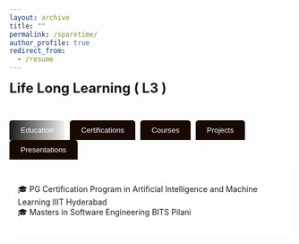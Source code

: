 ```yaml
---
layout: archive
title: ""
permalink: /sparetime/
author_profile: true
redirect_from:
  - /resume
---
```

<!-- Tabs Example -->

<!-- Colorful Tabs Example -->
<style>
.tab-btn {
  background: #190903ff;
  border: none;
  
  color: white;
  padding: 10px 20px;
  margin-right: 5px;
  cursor: pointer;
  border-radius: 5px 5px 0 0;
  font-weight: normal;+
}
.tab-btn.active {
  background: linear-gradient(90deg, #191a1aff, #f6f1f1ff);
}
.tab-content {
  border: none;
  border-radius: 0 0 5px 5px;
  padding: 15px;
  background: #ffffffff;
  margin-bottom: 20px;
}
</style>
<div style="text-align:left; font-weight:bold; font-size:24px;">Life Long Learning ( L3 )<br><br></div>
<div>

  <button class="tab-btn active" onclick="showTab('tab1', this)">Education</button>
  <button class="tab-btn" onclick="showTab('tab2', this)">Certifications</button>
  <button class="tab-btn" onclick="showTab('tab3', this)">Courses</button>
  <button class="tab-btn" onclick="showTab('tab4', this)">Projects</button>
  <button class="tab-btn" onclick="showTab('tab5', this)">Presentations</button>
</div>
<div id="tab1" class="tab-content" style="display:block;">
  <p>
  🎓 PG Certification Program in Artificial Intelligence and Machine Learning
IIIT Hyderabad <br>
 🎓 Masters in Software Engineering
BITS Pilani</p>
</div>
<div id="tab2" class="tab-content" style="display:none;">

  <p>
  ✔️  AWS Cloud Practitioner ☁️<br>
  ✔️ Microsoft Certified: Azure Fundamentals 🔵<br>
  ✔️ AWS Certified Security – Specialty 🔒<br>
  ✔️ Certified SAFe® 6 Agilist 📋<br>
  ✔️ Certified** ScrumMaster (Scrum Alliance) 🏃‍♂️<br>
  ✔️ Site Reliability Engineering (SRE) Foundation℠ (DevOps Institute) ⚙️<br>
  ✔️ Green Software for Practitioners (Linux Foundation) 🌱<br></p>
</div>
<div id="tab3" class="tab-content" style="display:none;">
  <p>
  AI & Product Development<br>
  ✔️  AI Product Development: Technical Feasibility and Prototyping (LinkedIn Learning) 🤖<br>
  ✔️  Integrating AI into the Product Architecture (LinkedIn Learning) 🏗️<br><br>
Architecture & Security<br>
  ✔️  REST API Management, Monitoring & Analytics using Kong 3 (Udemy) 🔧<br>
  ✔️  Microservices Software Architecture: Patterns and Techniques (Udemy) 🏢<br>
  ✔️  Microservices: Security (LinkedIn Learning) 🔐<br>
  ✔️  Cloud Security Architecture for the Enterprise (LinkedIn Learning) 🛡️<br>
  ✔️  Design a Cloud Migration Strategy (LinkedIn Learning) ☁️<br><br>
  Leadership & Soft Skills<br>
  ✔️  Mentoring Others (LinkedIn Learning) 👥<br>
  ✔️  Leadership Foundations (LinkedIn Learning) 🎯<br>
</p>
</div>
<div id="tab4" class="tab-content" style="display:none;">
  <h3>Projects</h3>
  <p>Details about projects go here.</p>
</div>
<div id="tab5" class="tab-content" style="display:none;">
  <i>Sharing knowledge and expertise through technical presentations</i>
  
  <br><br>
  
  <a href="../Documents/ASR-Presentation.pdf">[Automated Speech Recognition in English 📈]</a>   
  *Presented: October 22, 2024*
  
  
</div>
<script>
function showTab(tabId, btn) {
  document.getElementById('tab1').style.display = 'none';
  document.getElementById('tab2').style.display = 'none';
  document.getElementById('tab3').style.display = 'none';
  document.getElementById('tab4').style.display = 'none';
  document.getElementById('tab5').style.display = 'none';
  document.getElementById(tabId).style.display = 'block';
  var buttons = document.getElementsByClassName('tab-btn');
  for (var i = 0; i < buttons.length; i++) {
    buttons[i].classList.remove('active');
  }
  btn.classList.add('active');
}
</script>
